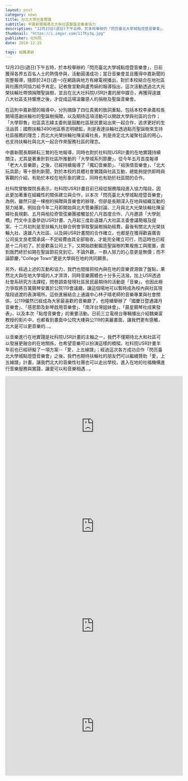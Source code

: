 ```yaml
---
layout: post
category: news
title: 台北大學社會實踐
subtitle: 中嘉新聞報導北大與社區聖誕音樂會協力
description: "12月23日(週日)下午五時，於本校舉辦的「閃亮臺北大學城點燈暨音樂會」，日前獲得各界五百名人士的熱情參與，活動圓滿成功；當日音樂會並且獲得中嘉新聞的完整報導，隨即於24日(週一)在網路與地方有線電視播出，對於本校結合在地社區與社團共同協力給予肯定。記者詹宜勳與盧秀娟的報導指出，這次活動透過北大光榮扶輪社帶頭捐贈聖誕樹，並且在北大社科院USR計畫的居中媒合，再獲得遠雄八大社區支持響應之後，才促成這場溫馨感人的捐樹及聖誕音樂會。..."
thumbnail: "https://i.imgur.com/11TKy3q.jpg"
publisher: 社科院
date: 2018-12-25

tags: 組織連結
---
```


12月23日(週日)下午五時，於本校舉辦的「閃亮臺北大學城點燈暨音樂會」，日前獲得各界五百名人士的熱情參與，活動圓滿成功；當日音樂會並且獲得中嘉新聞的完整報導，隨即於24日(週一)在網路與地方有線電視播出，對於本校結合在地社區與社團共同協力給予肯定。記者詹宜勳與盧秀娟的報導指出，這次活動透過北大光榮扶輪社帶頭捐贈聖誕樹，並且在北大社科院USR計畫的居中媒合，再獲得遠雄八大社區支持響應之後，才促成這場溫馨感人的捐樹及聖誕音樂會。

在這則中嘉新聞的報導中，分別摘錄了四位貴賓的致詞重點，包括本校李承嘉校長開場感謝扶輪社的聖誕樹捐贈，以及期待這項活動可以開啟大學與社區的合作；「大學耶魯」社區袁志緯主委則是鼓勵社區居民要站出來一起合作，追求更好的生活品質；國際扶輪3490地區蔡志明總監，則是表達扶輪社透過點亮聖誕樹來支持社區服務的理念；而北大光榮扶輪社陳呈緯社長，則是肯定北大凝聚社區的用心，也支持扶輪社與北大一起合作來服務社區的理念。

中嘉新聞長期耕耘三鶯的在地報導，同時也對於社科院USR計畫的在地實踐持續關注，尤其是著重針對社區所推動的「大學城系列節慶」，從今年五月首度報導「老大人音樂節」之後，已經持續報導了「魔幻音樂節」、「祖孫情音樂會」、「北大玩具節」等十餘則新聞，對於本校的具體社會實踐與社區互動，總能夠提供即時與客觀的介紹，有助於本校在地形象的建立，同時也有助於社區間的合作。

社科院曾敏傑院長表示，社科院USR計畫目前已經從服務階段進入協力階段，因此更加著重在組織性的關係建立與合作，以本次「閃亮臺北大學城點燈暨音樂會」為例，雖然只是一棵樹的捐贈與音樂會的辦理，但卻是長期深入在地與組織互動的努力結果。例如自今年二月即開始與北大管樂團討論、三月與北大光榮扶輪社陳呈緯社長規劃、五月與柏拉奇管弦樂團接觸並於八月首度合作、八月邀請「大學劍橋」門文中主委參訪USR計畫、九月起三度赴遠雄八大社區主委會議簡報及提案、十二月初則是至扶輪九社聯合例會爭取聖誕樹捐助經費。最後有關北大光榮扶輪九社、遠雄八大社區、以及與USR計畫間的合作確立，也都是在獲得歡喜廣告公司吳文良老闆承諾--不足經費由其全部吸收，才能完全確立可行，而這時也已經是十二月初了。於是歡喜公司上下，又開始啟動鍛造聖誕樹的繁複施工與擺置，直到我們終於如期在聖誕節前見到它。不論外觀，一群人努力的心意更是無價；而不論節慶，”College Town”更是大學與在地的共同願景。

另外，經過上述的互動和協力，我們也間接把校內與在地的音樂資源做了盤點，果然北大與在地大學城的人才濟濟，同時音樂團體也十分多元活潑，加上USR透過社會系研究方法課程，問卷調查發現社區居民最期待的活動是「音樂」，也因此極力爭取將百萬鋼琴安置於公院119會議廳，讓這個場地可以暫時成為校內與社區現階段過渡的表演場所。這些進展結合上通識中心林子晴老師的音樂專業與社會關係，公119儼然已經成為大家最喜歡的音樂廳了，也陸續舉辦了「國慶日暨通識月音樂會」、「感恩節及新琴啟用音樂會」、「南洋台灣姐妹會」、「晨星鋼琴社成果發表」、以及本次「點燈音樂會」的重要活動。日前三立電視台專輯播出介紹魏樂富教授的影片中，也都看到畫面中公院大樓與公119的美麗畫面，讓我們更有感觸，北大是可以更音樂的…。

以音樂進行在地實踐是社科院USR計畫的主軸之一，我們不僅期待北大和社區可以發展更融合的在地關係，也希望音樂可以扮演這樣的橋樑。社科院USR計畫半年前也已經研擬了一項方案--「愛，上五線譜」；經過這次各方成功合作「閃亮臺北大學城點燈暨音樂會」之後，我們也期待扶輪社的朋友們可以繼續贊助「愛，上五線譜」計畫，讓我們北大的音樂性社團也可以走出學校，進入在地的社福機構進行音樂服務與實踐，讓愛可以和音樂相遇…。
<iframe width="560" height="315" src="https://www.youtube.com/embed/yRexu9fHrp4" frameborder="0" allow="accelerometer; autoplay; encrypted-media; gyroscope; picture-in-picture" allowfullscreen></iframe><iframe width="560" height="315" src="https://www.youtube.com/embed/crvGzmsMcEA" frameborder="0" allow="accelerometer; autoplay; encrypted-media; gyroscope; picture-in-picture" allowfullscreen></iframe><iframe width="560" height="315" src="https://www.youtube.com/embed/qwIvWvDLAIE" frameborder="0" allow="accelerometer; autoplay; encrypted-media; gyroscope; picture-in-picture" allowfullscreen></iframe><iframe width="560" height="315" src="https://www.youtube.com/embed/sQvvd7GSRpc" frameborder="0" allow="accelerometer; autoplay; encrypted-media; gyroscope; picture-in-picture" allowfullscreen></iframe>

